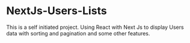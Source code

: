 # NextJs-Users-Lists
This is a self initiated project. Using React with Next Js to display Users data with sorting and pagination and some other features.
